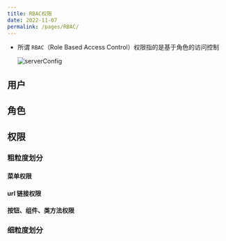 ```yaml
---
title: RBAC权限
date: 2022-11-07
permalink: /pages/RBAC/
---
```


- 所谓 `RBAC`（Role Based Access Control）权限指的是基于角色的访问控制

  ![serverConfig](~@alias/img/watermarks/rbac.jpg)

## 用户

## 角色

## 权限

### 粗粒度划分

#### 菜单权限

#### url 链接权限

#### 按钮、组件、类方法权限

### 细粒度划分
